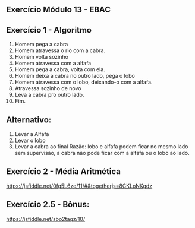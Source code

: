 ## Exercício Módulo 13 - EBAC

## Exercício 1 - Algoritmo



1. Homem pega a cabra
2. Homem atravessa o rio com a cabra.
3. Homem volta sozinho
4. Homem atravessa com a alfafa
5. Homem pega a cabra, volta com ela.
6. Homem deixa a cabra no outro lado, pega o lobo
7. Homem atravessa com o lobo, deixando-o com a alfafa.
8. Atravessa sozinho de novo
9. Leva a cabra pro outro lado.
10. Fim.


## Alternativo: 

1. Levar a Alfafa
2. Levar o lobo
3. Levar a cabra ao final
Razão: lobo e alfafa podem ficar no mesmo lado sem supervisão, a cabra não pode ficar com a alfafa ou o lobo ao lado.
## Exercício 2 - Média Aritmética 

https://jsfiddle.net/0fg5L6ze/11/#&togetherjs=8CKLoNKgdz

## Exercício 2.5 - Bônus: 

https://jsfiddle.net/sbo2taqz/10/
